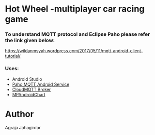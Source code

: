 
# Hot Wheel -multiplayer car racing game

### To understand MQTT protocol and Eclipse Paho please refer the link given below:
https://wildanmsyah.wordpress.com/2017/05/11/mqtt-android-client-tutorial/

### Uses:
- Android Studio
- [Paho MQTT Android Service](https://github.com/eclipse/paho.mqtt.android)
- [CloudMQTT Broker](https://www.cloudmqtt.com/)
- [MPAndroidChart](https://github.com/PhilJay/MPAndroidChart)

# Author
Agraja Jahagirdar

